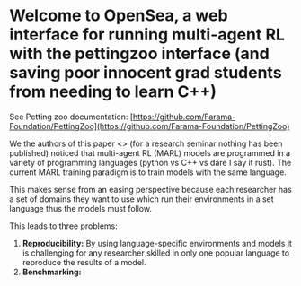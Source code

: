 # Welcome to OpenSea, a web interface for running multi-agent RL with the pettingzoo interface (and saving poor innocent grad students from needing to learn C++)

See Petting zoo documentation: [https://github.com/Farama-Foundation/PettingZoo](https://github.com/Farama-Foundation/PettingZoo)

We the authors of this paper \<> (for a research seminar nothing has been published) noticed that multi-agent RL (MARL) models are programmed in a variety of programming languages (python vs C++ vs dare I say it rust). The current MARL training paradigm is to train models with the same language. 

This makes sense from an easing perspective because each researcher has a set of domains they want to use which run their environments in a set language thus the models must follow. 

This leads to three problems:

1.  **Reproducibility:** By using language-specific environments and models it is challenging for any researcher skilled in only one popular language to reproduce the results of a model. 
2.  **Benchmarking:**
